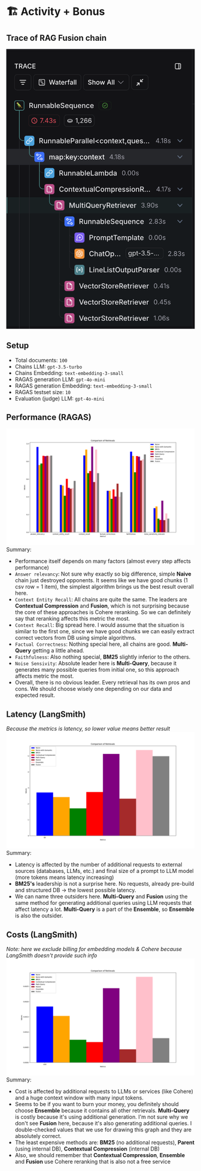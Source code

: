 # 🏗️ Activity + Bonus
## Trace of RAG Fusion chain
![img](media/RAG%20Fusion%20Chain.png)

## Setup
- Total documents: `100`
- Chains LLM: `gpt-3.5-turbo`
- Chains Embedding: `text-embedding-3-small`
- RAGAS generation LLM: `gpt-4o-mini`
- RAGAS generation Embedding: `text-embedding-3-small`
- RAGAS testset size: `10`
- Evaluation (judge) LLM: `gpt-4o-mini`

## Performance (RAGAS)
![img](media/Performance%20Comparison.png)
Summary:
- Performance itself depends on many factors (almost every step affects performance)
- `Answer relevancy`: Not sure why exactly so big difference, simple **Naive** chain just destroyed opponents. It seems like we have good chunks (1 csv row = 1 item), the simplest algorithm brings us the best result overall here.
- `Context Entity Recall`: All chains are quite the same. The leaders are **Contextual Compression** and **Fusion**, which is not surprising because the core of these approaches is Cohere reranking. So we can definitely say that reranking affects this metric the most.
- `Context Recall`: Big spread here. I would assume that the situation is similar to the first one, since we have good chunks we can easily extract correct vectors from DB using simple algorithms.
- `Factual Correctness`: Nothing special here, all chains are good. **Multi-Query** getting a little ahead.
- `Faithfulness`: Also nothing special, **BM25** slightly inferior to the others.
- `Noise Sensivity`: Absolute leader here is **Multi-Query**, because it generates many possible queries from initial one, so this approach affects metric the most.
- Overall, there is no obvious leader. Every retrieval has its own pros and cons. We should choose wisely one depending on our data and expected result.

## Latency (LangSmith)
_Because the metrics is latency, so lower value means better result_
![img](media/Latency%20Comparison.png)
Summary:
- Latency is affected by the number of additional requests to external sources (databases, LLMs, etc.) and final size of a prompt to LLM model (more tokens means latency increasing)
- **BM25's** leadership is not a surprise here. No requests, already pre-build and structured DB → the lowest possible latency.
- We can name three outsiders here. **Multi-Query** and **Fusion** using the same method for generating additional queries using LLM requests that affect latency a lot. **Multi-Query** is a part of the **Ensemble**, so **Ensemble** is also the outsider.

## Costs (LangSmith)
_Note: here we exclude billing for embedding models & Cohere because LangSmith doesn't provide such info_
![img](media/Costs%20Comparison.png)
Summary:
- Cost is affected by additional requests to LLMs or services (like Cohere) and a huge context window with many input tokens.
- Seems to be if you want to burn your money, you definitely should choose **Ensemble** because it contains all other retrievals. **Multi-Query** is costly because it's using additional generation. I'm not sure why we don't see **Fusion** here, because it's also generating additional queries. I double-checked values that we use for drawing this graph and they are absolutely correct.
- The least expensive methods are: **BM25** (no additional requests), **Parent** (using internal DB), **Contextual Compression** (internal DB)
- Also, we should remember that **Contextual Compression**, **Ensemble** and **Fusion** use Cohere reranking that is also not a free service
